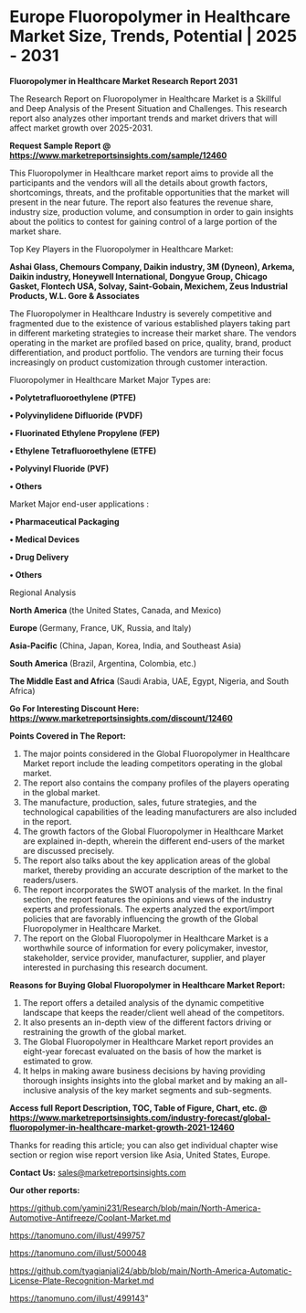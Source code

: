 # Europe Fluoropolymer in Healthcare Market Size, Trends, Potential | 2025 - 2031

<strong>Fluoropolymer in Healthcare Market Research Report 2031</strong>

The Research Report on Fluoropolymer in Healthcare Market is a Skillful and Deep Analysis of the Present Situation and Challenges. This research report also analyzes other important trends and market drivers that will affect market growth over 2025-2031.

<strong>Request Sample Report @ <a href=https://www.marketreportsinsights.com/sample/12460>https://www.marketreportsinsights.com/sample/12460</a></strong>

This Fluoropolymer in Healthcare market report aims to provide all the participants and the vendors will all the details about growth factors, shortcomings, threats, and the profitable opportunities that the market will present in the near future. The report also features the revenue share, industry size, production volume, and consumption in order to gain insights about the politics to contest for gaining control of a large portion of the market share.

Top Key Players in the Fluoropolymer in Healthcare Market:

<strong>Ashai Glass, Chemours Company, Daikin industry, 3M (Dyneon), Arkema, Daikin industry, Honeywell International, Dongyue Group, Chicago Gasket, Flontech USA, Solvay, Saint-Gobain, Mexichem, Zeus Industrial Products, W.L. Gore & Associates</strong>

The Fluoropolymer in Healthcare Industry is severely competitive and fragmented due to the existence of various established players taking part in different marketing strategies to increase their market share. The vendors operating in the market are profiled based on price, quality, brand, product differentiation, and product portfolio. The vendors are turning their focus increasingly on product customization through customer interaction.

Fluoropolymer in Healthcare Market Major Types are:

<strong>• Polytetrafluoroethylene (PTFE)

• Polyvinylidene Difluoride (PVDF)

• Fluorinated Ethylene Propylene (FEP)

• Ethylene Tetrafluoroethylene (ETFE)

• Polyvinyl Fluoride (PVF)

• Others</strong>

Market Major end-user applications :

<strong>• Pharmaceutical Packaging

• Medical Devices

• Drug Delivery

• Others</strong>

Regional Analysis

</u><strong><b>North America</b></strong> (the United States, Canada, and Mexico)

<strong><b>Europe </b></strong>(Germany, France, UK, Russia, and Italy)

<strong><b>Asia-Pacific</b></strong> (China, Japan, Korea, India, and Southeast Asia)

<strong><b>South America</b></strong> (Brazil, Argentina, Colombia, etc.)

<strong><b>The Middle East and Africa</b></strong> (Saudi Arabia, UAE, Egypt, Nigeria, and South Africa)

<strong>Go For Interesting Discount Here: <a href=https://www.marketreportsinsights.com/discount/12460>https://www.marketreportsinsights.com/discount/12460</a></strong>

<strong>Points Covered in The Report:</strong>
<ol>
  <li>The major points considered in the Global Fluoropolymer in Healthcare Market report include the leading competitors operating in the global market.</li>
  <li>The report also contains the company profiles of the players operating in the global market.</li>
  <li>The manufacture, production, sales, future strategies, and the technological capabilities of the leading manufacturers are also included in the report.</li>
  <li>The growth factors of the Global Fluoropolymer in Healthcare Market are explained in-depth, wherein the different end-users of the market are discussed precisely.</li>
  <li>The report also talks about the key application areas of the global market, thereby providing an accurate description of the market to the readers/users.</li>
  <li>The report incorporates the SWOT analysis of the market. In the final section, the report features the opinions and views of the industry experts and professionals. The experts analyzed the export/import policies that are favorably influencing the growth of the Global Fluoropolymer in Healthcare Market.</li>
  <li>The report on the Global Fluoropolymer in Healthcare Market is a worthwhile source of information for every policymaker, investor, stakeholder, service provider, manufacturer, supplier, and player interested in purchasing this research document.</li>
</ol>
<strong>Reasons for Buying Global Fluoropolymer in Healthcare Market Report:</strong>

<ol>
  <li>The report offers a detailed analysis of the dynamic competitive landscape that keeps the reader/client well ahead of the competitors.</li>
  <li>It also presents an in-depth view of the different factors driving or restraining the growth of the global market.</li>
  <li>The Global Fluoropolymer in Healthcare Market report provides an eight-year forecast evaluated on the basis of how the market is estimated to grow.</li>
  <li>It helps in making aware business decisions by having providing thorough insights insights into the global market and by making an all-inclusive analysis of the key market segments and sub-segments.</li>
</ol>
<strong>Access full Report Description, TOC, Table of Figure, Chart, etc. @ <a href=https://www.marketreportsinsights.com/industry-forecast/global-fluoropolymer-in-healthcare-market-growth-2021-12460>https://www.marketreportsinsights.com/industry-forecast/global-fluoropolymer-in-healthcare-market-growth-2021-12460</a></strong>


Thanks for reading this article; you can also get individual chapter wise section or region wise report version like Asia, United States, Europe.

<strong>Contact Us:</strong>
sales@marketreportsinsights.com

<strong>Our other reports:</strong>

<a href=https://github.com/yamini231/Research/blob/main/North-America-Automotive-Antifreeze/Coolant-Market.md>https://github.com/yamini231/Research/blob/main/North-America-Automotive-Antifreeze/Coolant-Market.md</a>

<a href=https://tanomuno.com/illust/499757>https://tanomuno.com/illust/499757</a>

<a href=https://tanomuno.com/illust/500048>https://tanomuno.com/illust/500048</a>

<a href=https://github.com/tyagianjali24/abb/blob/main/North-America-Automatic-License-Plate-Recognition-Market.md>https://github.com/tyagianjali24/abb/blob/main/North-America-Automatic-License-Plate-Recognition-Market.md</a>

<a href=https://tanomuno.com/illust/499143>https://tanomuno.com/illust/499143</a>"
